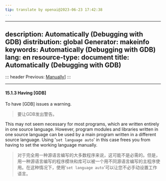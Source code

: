 ```yaml
---
tip: translate by openai@2023-06-23 17:42:38
...
```

---
description: Automatically (Debugging with GDB)
distribution: global
Generator: makeinfo
keywords: Automatically (Debugging with GDB)
lang: en
resource-type: document
title: Automatically (Debugging with GDB)
---
::: header
Previous: [Manually](Manually.html#Manually)]
:::

---

#### 15.1.3 Having [GDB]


To have [GDB] issues a warning.

> 要让GDB发出警告。


This may not seem necessary for most programs, which are written entirely in one source language. However, program modules and libraries written in one source language can be used by a main program written in a different source language. Using '`set language auto`' in this case frees you from having to set the working language manually.

> 对于完全用一种源语言编写的大多数程序来说，这可能不是必需的。但是，用一种源语言编写的程序模块和库可以被一个用不同源语言编写的主程序使用。在这种情况下，使用'`set language auto`'可以让您不必手动设置工作语言。
